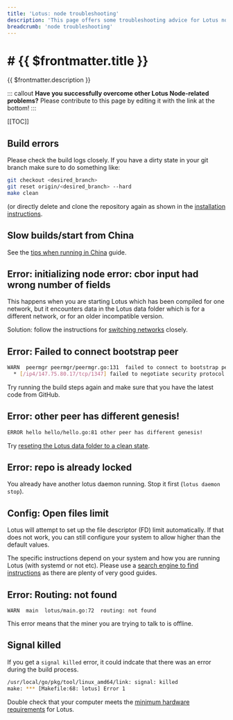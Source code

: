 ```yaml
---
title: 'Lotus: node troubleshooting'
description: 'This page offers some troubleshooting advice for Lotus nodes by listing some of the most common errors that users can come accross.'
breadcrumb: 'node troubleshooting'
---
```


# # {{ $frontmatter.title }}

{{ $frontmatter.description }}

::: callout
**Have you successfully overcome other Lotus Node-related problems?** Please contribute to this page by editing it with the link at the bottom!
:::

[[TOC]]

## Build errors

Please check the build logs closely. If you have a dirty state in your git branch make sure to do something like:

```sh
git checkout <desired_branch>
git reset origin/<desired_branch> --hard
make clean
```

(or directly delete and clone the repository again as shown in the [installation instructions](installation.md).

## Slow builds/start from China

See the [tips when running in China](tips-running-in-china.md) guide.

## Error: initializing node error: cbor input had wrong number of fields

This happens when you are starting Lotus which has been compiled for one network, but it encounters data in the Lotus data folder which is for a different network, or for an older incompatible version.

Solution: follow the instructions for [switching networks](switch-networks.md) closely.

## Error: Failed to connect bootstrap peer

```sh
WARN  peermgr peermgr/peermgr.go:131  failed to connect to bootstrap peer: failed to dial : all dials failed
  * [/ip4/147.75.80.17/tcp/1347] failed to negotiate security protocol: connected to wrong peer
```

Try running the build steps again and make sure that you have the latest code from GitHub.

## Error: other peer has different genesis!

```sh
ERROR hello hello/hello.go:81 other peer has different genesis!
```

Try [reseting the Lotus data folder to a clean state](upgrades.md#nuking-the-lotus-data).

## Error: repo is already locked

You already have another lotus daemon running. Stop it first (`lotus daemon stop`).

## Config: Open files limit

Lotus will attempt to set up the file descriptor (FD) limit automatically. If that does not work, you can still configure your system to allow higher than the default values.

The specific instructions depend on your system and how you are running Lotus (with systemd or not etc). Please use a [search engine to find instructions](https://duckduckgo.com/?q=increase+open+files+limit&t=ffab&ia=web) as there are plenty of very good guides.

## Error: Routing: not found

```
WARN  main  lotus/main.go:72  routing: not found
```

This error means that the miner you are trying to talk to is offline.

## Signal killed

If you get a `signal killed` error, it could indcate that there was an error during the build process.

```bash
/usr/local/go/pkg/tool/linux_amd64/link: signal: killed
make: *** [Makefile:68: lotus] Error 1
```

Double check that your computer meets the [minimum hardware requirements](./installation#minimal-requirements) for Lotus.
